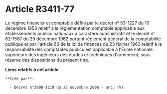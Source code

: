 # Article R3411-77

Le régime financier et comptable défini par le décret n° 53-1227 du 10 décembre 1953 relatif à la réglementation comptable
applicable aux établissements publics nationaux à caractère administratif et le décret n° 62-1587 du 29 décembre 1962 portant
règlement général de la comptabilité publique et par l'article 60 de la loi de finances du 23 février 1963 relatif à la
responsabilité des comptables publics est applicable à l'Ecole nationale supérieure des ingénieurs des études et techniques
d'armement, sous réserve des dispositions du présent titre.

**Liens relatifs à cet article**

	**Créé par**:

	  - Décret n°2008-1219 du 25 novembre 2008 - art. (V)
